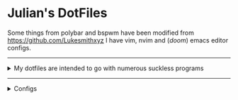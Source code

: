 # Julian's DotFiles
Some things from polybar and bspwm have been modified from https://github.com/Lukesmithxyz
I have vim,  nvim and (*doom*) emacs editor configs.
<hr />
<details>
<summary>My dotfiles are intended to go with numerous suckless programs</summary>
<ul>
<li><a href="https://nxnt.link/9ljpf">st</a>
<li><a href="https://nxnt.link/0qDSw">dmenu</a>
</details>
<hr />
<details>
<summary>Configs</summary>

<details>
<summary><h3>Nvim</h3></summary>
Nvim configs are located in .config/nvim
</details>

<details>
<summary> <h3>Emacs ( Doom )</h3> </summary>
I use doom emacs and the configs are located in .doom.d
</details>
<details>

<summary> <h3>Graph</h3> </summary>
Install gource and run ```gource``` on this repository folder
</details>
<hr />

